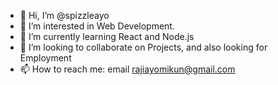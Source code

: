 - 👋 Hi, I’m @spizzleayo
- 👀 I’m interested in Web Development.
- 🌱 I’m currently learning React and Node.js
- 💞️ I’m looking to collaborate on Projects, and also looking for Employment
- 📫 How to reach me: email rajiayomikun@gmail.com 

<!---
spizzleayo/spizzleayo is a ✨ special ✨ repository because its `README.md` (this file) appears on your GitHub profile.
You can click the Preview link to take a look at your changes.
--->
